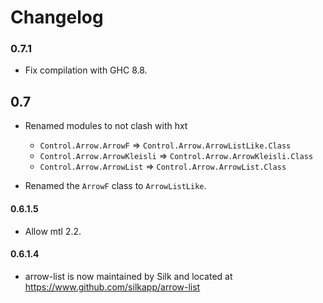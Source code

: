 # Changelog

### 0.7.1

* Fix compilation with GHC 8.8.

## 0.7

* Renamed modules to not clash with hxt
  * `Control.Arrow.ArrowF` => `Control.Arrow.ArrowListLike.Class`
  * `Control.Arrow.ArrowKleisli` => `Control.Arrow.ArrowKleisli.Class`
  * `Control.Arrow.ArrowList` => `Control.Arrow.ArrowList.Class`

* Renamed the `ArrowF` class to `ArrowListLike`.

#### 0.6.1.5

* Allow mtl 2.2.

#### 0.6.1.4

* arrow-list is now maintained by Silk and located at https://www.github.com/silkapp/arrow-list
